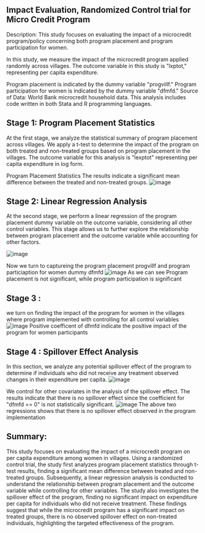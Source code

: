 ## Impact Evaluation, Randomized Control trial for Micro Credit Program
Description: This study focuses on evaluating the impact of a microcredit program/policy concerning both program placement and program participation for women.

In this study, we measure the impact of the microcredit program applied randomly across villages. The outcome variable in this study is "lxptot," representing per capita expenditure.

Program placement is indicated by the dummy variable "progvillf."
Program participation for women is indicated by the dummy variable "dfmfd."
Source of Data: World Bank microcredit household data. This analysis includes code written in both Stata and R programming languages.

## Stage 1: Program Placement Statistics
At the first stage, we analyze the statistical summary of program placement across villages. We apply a t-test to determine the impact of the program on both treated and non-treated groups based on program placement in the villages. The outcome variable for this analysis is "lexptot" representing per capita expenditure in log form.

Program Placement Statistics
The results indicate a significant mean difference between the treated and non-treated groups.
![image](https://github.com/mshirzad414/Impact-Evaluation-Micro-Credit-Program/assets/140922484/8de4b926-fd7e-4607-9eee-23497d12a4c1)

## Stage 2: Linear Regression Analysis
At the second stage, we perform a linear regression of the program placement dummy variable on the outcome variable, considering all other control variables. This stage allows us to further explore the relationship between program placement and the outcome variable while accounting for other factors. 

![image](https://github.com/mshirzad414/Impact-Evaluation-Micro-Credit-Program/assets/140922484/5799eb48-9fd9-48a2-831e-e783a0ad7fb0)

Now we turn to captureing the program placement progvillf and program particiaption for women dummy dfmfd 
![image](https://github.com/mshirzad414/Impact-Evaluation-Micro-Credit-Program/assets/140922484/40671f56-3ed5-45ce-88b7-0ea7f6d49a19)
As we can see Program placement is not significant, while program participation is significant

## Stage 3 :
we turn on finding the impact of the program for women in the villages where program implemented with controlling for all control variables
![image](https://github.com/mshirzad414/Impact-Evaluation-Micro-Credit-Program/assets/140922484/aeff1c72-84e1-45e7-847b-70041bccc589)
Positive coefficent of dfmfd indicate the positive impact of the program for women participants

## Stage 4 : Spillover Effect Analysis
In this section, we analyze any potential spillover effect of the program to determine if individuals who did not receive any treatment observed changes in their expenditure per capita.
![image](https://github.com/mshirzad414/Impact-Evaluation-Micro-Credit-Program/assets/140922484/ddf68e54-fe43-45df-97fd-aa35d9b3effc)

We control for other covariates in the analysis of the spillover effect. The results indicate that there is no spillover effect since the coefficient for "dfmfd == 0" is not statistically significant.
![image](https://github.com/mshirzad414/Impact-Evaluation-Micro-Credit-Program/assets/140922484/b53532a4-f285-41bd-a291-9a6c741b310a)
The above two regressions shows that there is no spillover effect observed in the program implementation

## Summary:

This study focuses on evaluating the impact of a microcredit program on per capita expenditure among women in villages. Using a randomized control trial, the study first analyzes program placement statistics through t-test results, finding a significant mean difference between treated and non-treated groups. Subsequently, a linear regression analysis is conducted to understand the relationship between program placement and the outcome variable while controlling for other variables. The study also investigates the spillover effect of the program, finding no significant impact on expenditure per capita for individuals who did not receive treatment. These findings suggest that while the microcredit program has a significant impact on treated groups, there is no observed spillover effect on non-treated individuals, highlighting the targeted effectiveness of the program.

